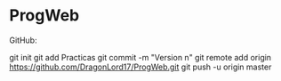 # ProgWeb

GitHub:

git init
git add Practicas
git commit -m "Version n"
git remote add origin https://github.com/DragonLord17/ProgWeb.git
git push -u origin master
